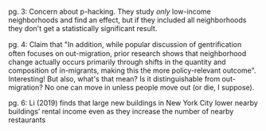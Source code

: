 pg. 3: Concern about p-hacking. They study _only_ low-income neighborhoods and
find an effect, but if they included all neighborhoods they don't get a
statistically significant result.

pg. 4: Claim that "In addition, while popular discussion of gentriﬁcation often
focuses on out-migration, prior research shows that neighborhood change actually
occurs primarily through shifts in the quantity and composition of in-migrants,
making this the more policy-relevant outcome". Interesting! But also, what's
that mean? Is it distinguishable from out-migration? No one can move in unless
people move out (or die, I suppose).

pg. 6: Li (2019) finds that large new buildings in New York City lower nearby
buildings’ rental income even as they increase the number of nearby restaurants
